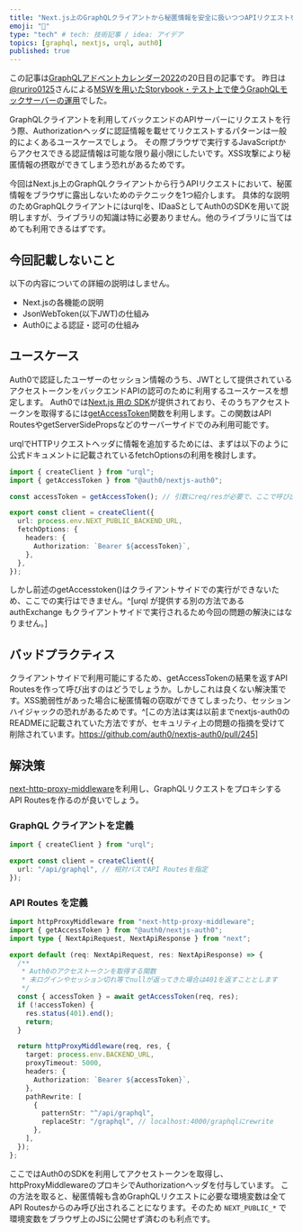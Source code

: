 ```yaml
---
title: "Next.js上のGraphQLクライアントから秘匿情報を安全に扱いつつAPIリクエストを行う"
emoji: "🎃"
type: "tech" # tech: 技術記事 / idea: アイデア
topics: [graphql, nextjs, urql, auth0]
published: true
---
```


この記事は[GraphQLアドベントカレンダー2022](https://qiita.com/advent-calendar/2022/graphql)の20日目の記事です。
昨日は[@ruriro0125](https://qiita.com/ruriro0125)さんによる[MSWを用いたStorybook・テスト上で使うGraphQLモックサーバーの運用](https://qiita.com/ruriro0125/items/f105a2f605a0ad005fbf)でした。

GraphQLクライアントを利用してバックエンドのAPIサーバーにリクエストを行う際、Authorizationヘッダに認証情報を載せてリクエストするパターンは一般的によくあるユースケースでしょう。
その際ブラウザで実行するJavaScriptからアクセスできる認証情報は可能な限り最小限にしたいです。XSS攻撃により秘匿情報の摂取ができてしまう恐れがあるためです。

今回はNext.js上のGraphQLクライアントから行うAPIリクエストにおいて、秘匿情報をブラウザに露出しないためのテクニックを1つ紹介します。
具体的な説明のためGraphQLクライアントにはurqlを、IDaaSとしてAuth0のSDKを用いて説明しますが、ライブラリの知識は特に必要ありません。他のライブラリに当てはめても利用できるはずです。

## 今回記載しないこと

以下の内容についての詳細の説明はしません。

- Next.jsの各機能の説明
- JsonWebToken(以下JWT)の仕組み
- Auth0による認証・認可の仕組み

## ユースケース

Auth0で認証したユーザーのセッション情報のうち、JWTとして提供されているアクセストークンをバックエンドAPIの認可のために利用するユースケースを想定します。
Auth0では[Next.js 用の SDK](https://github.com/auth0/nextjs-auth0)が提供されており、そのうちアクセストークンを取得するには[getAccessToken](https://auth0.github.io/nextjs-auth0/modules/session_get_access_token.html)関数を利用します。この関数はAPI RoutesやgetServerSidePropsなどのサーバーサイドでのみ利用可能です。

urqlでHTTPリクエストヘッダに情報を追加するためには、まずは以下のように公式ドキュメントに記載されているfetchOptionsの利用を検討します。

```typescript
import { createClient } from "urql";
import { getAccessToken } from "@auth0/nextjs-auth0";

const accessToken = getAccessToken(); // 引数にreq/resが必要で、ここで呼び出すことはできない

export const client = createClient({
  url: process.env.NEXT_PUBLIC_BACKEND_URL,
  fetchOptions: {
    headers: {
      Authorization: `Bearer ${accessToken}`,
    },
  },
});
```

しかし前述のgetAccesstoken()はクライアントサイドでの実行ができないため、ここでの実行はできません。^[urql が提供する別の方法である authExchange もクライアントサイドで実行されるため今回の問題の解決にはなりません。]

## バッドプラクティス

クライアントサイドで利用可能にするため、getAccessTokenの結果を返すAPI Routesを作って呼び出すのはどうでしょうか。しかしこれは良くない解決策です。XSS脆弱性があった場合に秘匿情報の窃取ができてしまったり、セッションハイジャックの恐れがあるためです。^[この方法は実は以前までnextjs-auth0のREADMEに記載されていた方法ですが、セキュリティ上の問題の指摘を受けて削除されています。https://github.com/auth0/nextjs-auth0/pull/245]

## 解決策

[next-http-proxy-middleware](https://github.com/stegano/next-http-proxy-middleware)を利用し、GraphQLリクエストをプロキシするAPI Routesを作るのが良いでしょう。

### GraphQL クライアントを定義

```typescript
import { createClient } from "urql";

export const client = createClient({
  url: "/api/graphql", // 相対パスでAPI Routesを指定
});
```

### API Routes を定義

```typescript
import httpProxyMiddleware from "next-http-proxy-middleware";
import { getAccessToken } from "@auth0/nextjs-auth0";
import type { NextApiRequest, NextApiResponse } from "next";

export default (req: NextApiRequest, res: NextApiResponse) => {
  /**
   * Auth0のアクセストークンを取得する関数
   * 未ログインやセッション切れ等でnullが返ってきた場合は401を返すこととします
   */
  const { accessToken } = await getAccessToken(req, res);
  if (!accessToken) {
    res.status(401).end();
    return;
  }

  return httpProxyMiddleware(req, res, {
    target: process.env.BACKEND_URL,
    proxyTimeout: 5000,
    headers: {
      Authorization: `Bearer ${accessToken}`,
    },
    pathRewrite: [
      {
        patternStr: "^/api/graphql",
        replaceStr: "/graphql", // localhost:4000/graphqlにrewrite
      },
    ],
  });
};
```

ここではAuth0のSDKを利用してアクセストークンを取得し、httpProxyMiddlewareのプロキシでAuthorizationヘッダを付与しています。
この方法を取ると、秘匿情報も含めGraphQLリクエストに必要な環境変数は全てAPI Routesからのみ呼び出されることになります。そのため `NEXT_PUBLIC_*` で環境変数をブラウザ上のJSに公開せず済むのも利点です。
